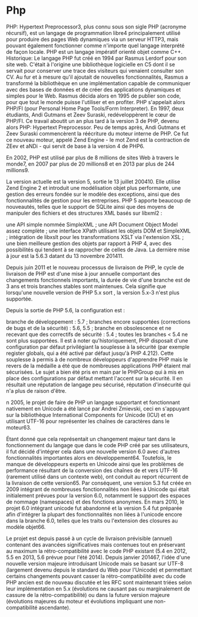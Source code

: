Php
===
PHP: Hypertext Preprocessor3, plus connu sous son sigle PHP (acronyme récursif), 
est un langage de programmation libre4 principalement utilisé pour produire des pages Web dynamiques via un serveur HTTP3,
mais pouvant également fonctionner comme n'importe quel langage interprété de façon locale. PHP est un langage impératif
orienté objet comme C++.
Historique:
Le langage PHP fut créé en 1994 par Rasmus Lerdorf pour son site web. C'était à l'origine une bibliothèque logicielle 
en C5 dont il se servait pour conserver une trace des visiteurs qui venaient consulter son CV. Au fur et à mesure qu'il
ajoutait de nouvelles fonctionnalités, Rasmus a transformé la bibliothèque en une implémentation capable de communiquer
avec des bases de données et de créer des applications dynamiques et simples pour le Web. Rasmus décida alors en 1995 de 
publier son code, pour que tout le monde puisse l'utiliser et en profiter. PHP s'appelait alors PHP/FI (pour Personal
Home Page Tools/Form Interpreter). En 1997, deux étudiants, Andi Gutmans et Zeev Suraski, redéveloppèrent le cœur de PHP/FI. Ce travail aboutit un an plus tard à la version 3 de PHP, devenu alors PHP: Hypertext Preprocessor. Peu de temps après, Andi Gutmans et Zeev Suraski commencèrent la réécriture du moteur interne de PHP. Ce fut ce nouveau moteur, appelé Zend Engine - le mot Zend est la contraction de ZEev et aNDi - qui servit de base à la version 4 de PHP6.

En 2002, PHP est utilisé par plus de 8 millions de sites Web à travers le monde7, en 2007 par plus de 20 millions8 et
en 2013 par plus de 244 millions9.

La version actuelle est la version 5, sortie le 13 juillet 200410. Elle utilise Zend Engine 2 et introduit une 
modélisation objet plus performante, une gestion des erreurs fondée sur le modèle des exceptions, ainsi que des 
fonctionnalités de gestion pour les entreprises. PHP 5 apporte beaucoup de nouveautés, telles que le support de 
SQLite ainsi que des moyens de manipuler des fichiers et des structures XML basés sur libxml2 :

une API simple nommée SimpleXML ;
une API Document Object Model assez complète ;
une interface XPath utilisant les objets DOM et SimpleXML ;
intégration de libxslt pour les transformations XSLT via l'extension XSL ;
une bien meilleure gestion des objets par rapport à PHP 4, avec des possibilités qui tendent à se
rapprocher de celles de Java.
La dernière mise à jour est la 5.6.3 datant du 13 novembre 201411.

Depuis juin 2011 et le nouveau processus de livraison de PHP, le cycle de livraison de PHP est d'une 
mise à jour annuelle comportant des changements fonctionnels importants, la durée de vie d'une branche
est de 3 ans et trois branches stables sont maintenues. Cela signifie que lorsqu'une nouvelle version de PHP 5.x
sort
, la version 5.x-3 n'est plus supportée.

Depuis la sortie de PHP 5.6, la configuration est :

branche de développement : 5.7 ;
branches encore supportées (corrections de bugs et de la sécurité) : 5.6, 5.5 ;
branche en obsolescence et ne recevant que des correctifs de sécurité : 5.4 ;
toutes les branches < 5.4 ne sont plus supportées.
Il est à noter qu'historiquement, PHP disposait d'une configuration par défaut privilégiant la souplesse à la
sécurité (par exemple register globals, qui a été activé par défaut jusqu'à PHP 4.212). Cette souplesse à permis à
de nombreux développeurs d'apprendre PHP mais le revers de la médaille a été que de nombreuses applications PHP
étaient mal sécurisées. Le sujet a bien été pris en main par le PHPGroup qui à mis en place des configurations par
défaut mettant l'accent sur la sécurité. Il en résultait une réputation de langage peu sécurisé, réputation 
d'insécurité qui n'a plus de raison d'être.

n 2005, le projet de faire de PHP un langage supportant et fonctionnant nativement en Unicode a été lancé par Andrei Zmievski, ceci en s'appuyant sur la bibliothèque International Components for Unicode (ICU) et en utilisant UTF-16 pour représenter les chaînes de caractères dans le moteur63.

Étant donné que cela représentait un changement majeur tant dans le fonctionnement du langage que dans le code PHP créé par ses utilisateurs, il fut décidé d'intégrer cela dans une nouvelle version 6.0 avec d'autres fonctionnalités importantes alors en développement64. Toutefois, le manque de développeurs experts en Unicode ainsi que les problèmes de performance résultant de la conversion des chaînes de et vers UTF-16 (rarement utilisé dans un contexte web), ont conduit au report récurrent de la livraison de cette version65. Par conséquent, une version 5.3 fut créée en 2009 intégrant de nombreuses fonctionnalités non liées à Unicode qui était initialement prévues pour la version 6.0, notamment le support des espaces de nommage (namespaces) et des fonctions anonymes. En mars 2010, le projet 6.0 intégrant unicode fut abandonné et la version 5.4 fut préparée afin d'intégrer la plupart des fonctionnalités non liées à l'unicode encore dans la branche 6.0, telles que les traits ou l'extension des closures au modèle objet66.

Le projet est depuis passé à un cycle de livraison prévisible (annuel) contenant des avancées significatives mais contenues tout en préservant au maximum la rétro-compatibilité avec le code PHP existant (5.4 en 2012, 5.5 en 2013, 5.6 prévue pour l'été 2014). Depuis janvier 201467, l'idée d'une nouvelle version majeure introduisant Unicode mais se basant sur UTF-8 (largement devenu depuis le standard du Web pour l'Unicode) et permettant certains changements pouvant casser la rétro-compatibilité avec du code PHP ancien est de nouveau discutée et les RFC sont maintenant triées selon leur implémentation en 5.x (évolutions ne causant pas ou marginalement de cassure de la rétro-compatibilité) ou dans la future version majeure (évolutions majeures du moteur et évolutions impliquant une non-compatibilité ascendante).
